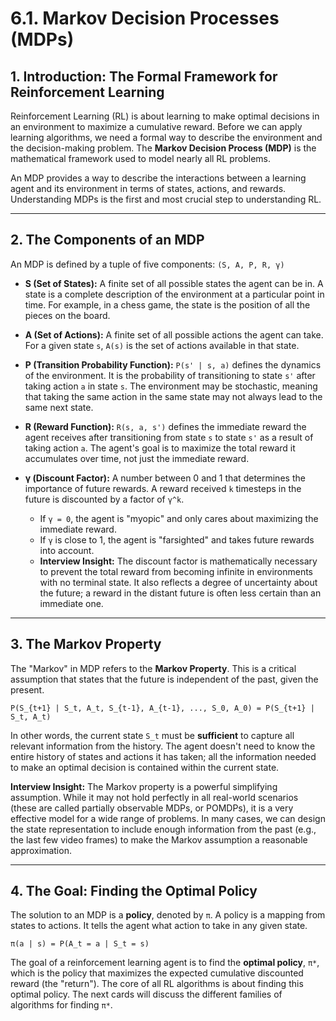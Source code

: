 # 6.1. Markov Decision Processes (MDPs)

## 1. Introduction: The Formal Framework for Reinforcement Learning

Reinforcement Learning (RL) is about learning to make optimal decisions in an environment to maximize a cumulative reward. Before we can apply learning algorithms, we need a formal way to describe the environment and the decision-making problem. The **Markov Decision Process (MDP)** is the mathematical framework used to model nearly all RL problems.

An MDP provides a way to describe the interactions between a learning agent and its environment in terms of states, actions, and rewards. Understanding MDPs is the first and most crucial step to understanding RL.

---

## 2. The Components of an MDP

An MDP is defined by a tuple of five components: `(S, A, P, R, γ)`

*   **S (Set of States):** A finite set of all possible states the agent can be in. A state is a complete description of the environment at a particular point in time. For example, in a chess game, the state is the position of all the pieces on the board.

*   **A (Set of Actions):** A finite set of all possible actions the agent can take. For a given state `s`, `A(s)` is the set of actions available in that state.

*   **P (Transition Probability Function):** `P(s' | s, a)` defines the dynamics of the environment. It is the probability of transitioning to state `s'` after taking action `a` in state `s`. The environment may be stochastic, meaning that taking the same action in the same state may not always lead to the same next state.

*   **R (Reward Function):** `R(s, a, s')` defines the immediate reward the agent receives after transitioning from state `s` to state `s'` as a result of taking action `a`. The agent's goal is to maximize the total reward it accumulates over time, not just the immediate reward.

*   **γ (Discount Factor):** A number between 0 and 1 that determines the importance of future rewards. A reward received `k` timesteps in the future is discounted by a factor of `γ^k`.
    *   If `γ = 0`, the agent is "myopic" and only cares about maximizing the immediate reward.
    *   If `γ` is close to 1, the agent is "farsighted" and takes future rewards into account.
    *   **Interview Insight:** The discount factor is mathematically necessary to prevent the total reward from becoming infinite in environments with no terminal state. It also reflects a degree of uncertainty about the future; a reward in the distant future is often less certain than an immediate one.

---

## 3. The Markov Property

The "Markov" in MDP refers to the **Markov Property**. This is a critical assumption that states that the future is independent of the past, given the present.

`P(S_{t+1} | S_t, A_t, S_{t-1}, A_{t-1}, ..., S_0, A_0) = P(S_{t+1} | S_t, A_t)`

In other words, the current state `S_t` must be **sufficient** to capture all relevant information from the history. The agent doesn't need to know the entire history of states and actions it has taken; all the information needed to make an optimal decision is contained within the current state.

**Interview Insight:** The Markov property is a powerful simplifying assumption. While it may not hold perfectly in all real-world scenarios (these are called partially observable MDPs, or POMDPs), it is a very effective model for a wide range of problems. In many cases, we can design the state representation to include enough information from the past (e.g., the last few video frames) to make the Markov assumption a reasonable approximation.

---

## 4. The Goal: Finding the Optimal Policy

The solution to an MDP is a **policy**, denoted by `π`. A policy is a mapping from states to actions. It tells the agent what action to take in any given state.

`π(a | s) = P(A_t = a | S_t = s)`

The goal of a reinforcement learning agent is to find the **optimal policy**, `π*`, which is the policy that maximizes the expected cumulative discounted reward (the "return"). The core of all RL algorithms is about finding this optimal policy. The next cards will discuss the different families of algorithms for finding `π*`.